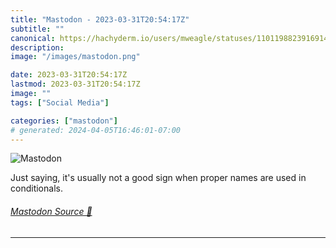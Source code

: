 ```yaml
---
title: "Mastodon - 2023-03-31T20:54:17Z"
subtitle: ""
canonical: https://hachyderm.io/users/mweagle/statuses/110119882391691477
description:
image: "/images/mastodon.png"

date: 2023-03-31T20:54:17Z
lastmod: 2023-03-31T20:54:17Z
image: ""
tags: ["Social Media"]

categories: ["mastodon"]
# generated: 2024-04-05T16:46:01-07:00
---
```

![Mastodon](/images/mastodon.png)

<p>Just saying, it&#39;s usually not a good sign when proper names are used in conditionals.</p>


###### [Mastodon Source 🐘](https://hachyderm.io/@mweagle/110119882391691477)

___
